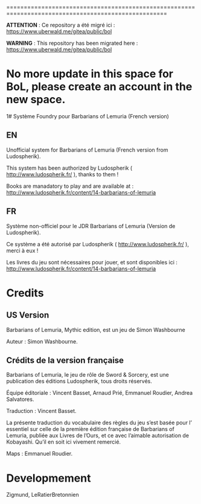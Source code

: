 ====================================================================================================

**ATTENTION** : Ce repository a été migré ici : https://www.uberwald.me/gitea/public/bol

**WARNING** : This repository has been migrated here  : https://www.uberwald.me/gitea/public/bol

**No more update in this space for BoL, please create an account in the new space.**
====================================================================================================


1# Système Foundry pour Barbarians of Lemuria (French version)

## EN

Unofficial system for Barbarians of Lemuria (French version from Ludospherik).

This system has been authorized by Ludospherik ( http://www.ludospherik.fr/ ), thanks to them !

Books are manadatory to play and are available at : http://www.ludospherik.fr/content/14-barbarians-of-lemuria

## FR

Système non-officiel pour le JDR Barbarians of Lemuria (Version de Ludospherik).

Ce système a été autorisé par Ludospherik ( http://www.ludospherik.fr/ ), merci à eux !

Les livres du jeu sont nécessaires pour jouer, et sont disponibles ici : http://www.ludospherik.fr/content/14-barbarians-of-lemuria


# Credits 

## US Version

Barbarians of Lemuria, Mythic edition, est un jeu de Simon Washbourne

Auteur : Simon Washbourne.
## Crédits de la version française

Barbarians of Lemuria, le jeu de rôle de Sword & Sorcery, est une publication des éditions Ludospherik, tous droits réservés.

Équipe éditoriale : Vincent Basset, Arnaud Prié, Emmanuel Roudier, Andrea Salvatores.

Traduction : Vincent Basset.

La présente traduction du vocabulaire des règles du jeu s’est basée pour l’ essentiel sur celle
de la première édition française de Barbarians of Lemuria, publiée aux Livres de l’Ours,
et ce avec l’aimable autorisation de Kobayashi. Qu’il en soit ici vivement remercié.

Maps : Emmanuel Roudier.

# Developmement 

Zigmund, LeRatierBretonnien
